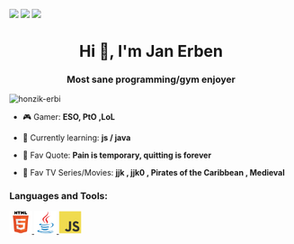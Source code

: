 ![](https://user-images.githubusercontent.com/115611759/195277202-915c99f8-c712-416f-b01f-99f6f2e474f6.png)
![](https://user-images.githubusercontent.com/115611759/195277252-c2fb3070-e523-4eb0-9314-f48a2f790587.png)
![](https://user-images.githubusercontent.com/115611759/195277448-451830e2-00e4-409b-84fc-8c5c8895ba27.png)

<h1 align="center">Hi 👋, I'm Jan Erben</h1>
<h3 align="center">Most sane programming/gym enjoyer</h3>

<p align="left"> <img src="https://komarev.com/ghpvc/?username=honzik-erbi&label=Profile%20views&color=0e75b6&style=flat" alt="honzik-erbi" /> </p>

- 🎮 Gamer: **ESO, PtO ,LoL**

- 🥶 Currently learning: **js / java**

- 📢 Fav Quote: **Pain is temporary, quitting is forever**

- 🎥 Fav TV Series/Movies: **jjk , jjk0 , Pirates of the Caribbean , Medieval**



<p align="left">
</p>

<h3 align="left">Languages and Tools:</h3>
<p align="left"> <a href="https://www.w3.org/html/" target="_blank" rel="noreferrer"> <img src="https://raw.githubusercontent.com/devicons/devicon/master/icons/html5/html5-original-wordmark.svg" alt="html5" width="40" height="40"/> </a> <a href="https://www.java.com" target="_blank" rel="noreferrer"> <img src="https://raw.githubusercontent.com/devicons/devicon/master/icons/java/java-original.svg" alt="java" width="40" height="40"/> </a> <a href="https://developer.mozilla.org/en-US/docs/Web/JavaScript" target="_blank" rel="noreferrer"> <img src="https://raw.githubusercontent.com/devicons/devicon/master/icons/javascript/javascript-original.svg" alt="javascript" width="40" height="40"/> </a> </p>
